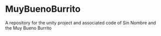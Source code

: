 MuyBuenoBurrito
===============

A repository for the unity project and associated code of Sin Nombre and the Muy Bueno Burrito